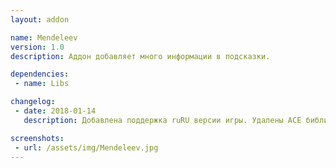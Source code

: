 ```yaml
---
layout: addon

name: Mendeleev
version: 1.0
description: Аддон добавляет много информации в подсказки.

dependencies:
 - name: Libs

changelog:
 - date: 2018-01-14
   description: Добавлена поддержка ruRU версии игры. Удалены ACE библиотеки. Добавлена зависимость от !Libs.

screenshots:
 - url: /assets/img/Mendeleev.jpg
---
```

